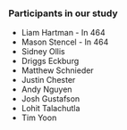 ### Participants in our study
- Liam Hartman - In 464
- Mason Stencel - In 464
- Sidney Ollis
- Driggs Eckburg
- Matthew Schnieder
- Justin Chester
- Andy Nguyen
- Josh Gustafson
- Lohit Talachutla
- Tim Yoon
